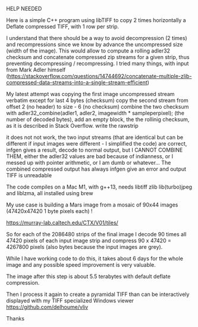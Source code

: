 HELP NEEDED

Here is a simple C++ program using libTIFF to copy 2 times horizontally a Deflate compressed TIFF,
with 1 row per strip.

I understand that there should be a way to avoid decompression (2 times) and recompressions since we
know by advance the uncompressed size (width of the image).
This would allow to compute a rolling adler32 checksum and concatenate compressed zip streams for a given strip, thus preventing decompressing / recompressing.
I tried many things, with input from Mark Adler himself (https://stackoverflow.com/questions/14744692/concatenate-multiple-zlib-compressed-data-streams-into-a-single-stream-efficient)

My latest attempt was copying the first image uncompressed stream verbatim except for last 4 bytes (checksum)
copy the second stream from offset 2 (no header) to size - 6 (no checksum)
combine the two checksum with adler32_combine(adler1, adler2, imagewidth * sampleperpixel);  (the number of decoded bytes), 
add an empty block, the the rollinig checksum, as it is described in Stack Overflow. 
write the rawstrip

it does not not work, the two input streams (that are identical but can be different if input images were different - I simplified the code) are correct, 
infgen gives a result, decode to normal output, but I CANNOT COMBINE THEM, either the adler32 values are bad because of indianness, or I messed up with pointer arithmetic, 
or I am dumb or whatever...
The combined compressed output has always infgen give an error and  output TIFF is unreadable

The code compiles on a Mac M1, with g++13, needs libtiff zlib lib(turbo)jpeg and liblzma, all installed using brew

My use case is building a Mars image from  a mosaic of 90x44 images (47420x47420 1 byte pixels each) !

https://murray-lab.caltech.edu/CTX/V01/tiles/

So for each of the 2086480 strips of the final image I decode 90 times all 47420 pixels of each input image strip and compress 90 x 47420 = 4267800 pixels (also bytes because the input images are grey).

While I have working code to do this, it takes about 6 days for the whole image and any possible speed improvement is very valuable.

The image after this step is about 5.5 terabytes with default deflate compression.

Then I process it again to create a pyramidal TIFF than can be interactively displayed with my TIFF specialized Windows viewer https://github.com/delhoume/vliv 

Thanks

